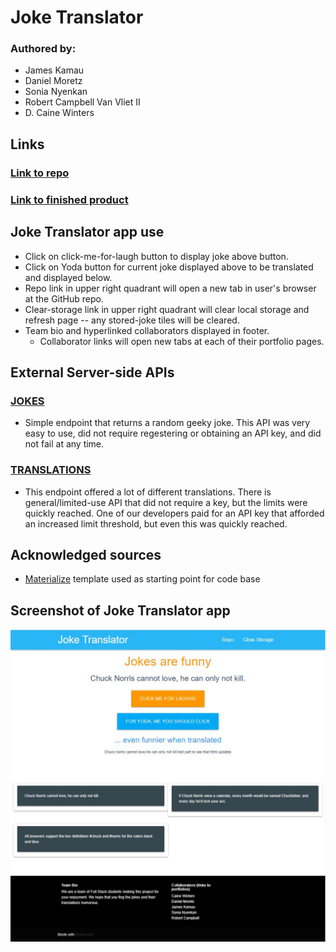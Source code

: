 # Joke Translator
### Authored by:
- James Kamau
- Daniel Moretz
- Sonia Nyenkan
- Robert Campbell Van Vliet II
- D. Caine Winters

## Links
### [Link to repo](https://github.com/sfrancesny/Joke-Translator)
### [Link to finished product](https://sfrancesny.github.io/Joke-Translator/)

## Joke Translator app use
- Click on click-me-for-laugh button to display joke above button.
- Click on Yoda button for current joke displayed above to be translated and displayed below.
- Repo link in upper right quadrant will open a new tab in user's browser at the GitHub repo.
- Clear-storage link in upper right quadrant will clear local storage and refresh page -- any stored-joke tiles will be cleared.
- Team bio and hyperlinked collaborators displayed in footer.
    - Collaborator links will open new tabs at each of their portfolio pages.

## External Server-side APIs
### [JOKES](https://github.com/sameerkumar18/geek-joke-api)
- Simple endpoint that returns a random geeky joke.  This API was very easy to use, did not require regestering or obtaining an API key, and did not fail at any time.
### [TRANSLATIONS](https://funtranslations.com/api/)
- This endpoint offered a lot of different translations.  There is general/limited-use API that did not require a key, but the limits were quickly reached.  One of our developers paid for an API key that afforded an increased limit threshold, but even this was quickly reached.

## Acknowledged sources
- [Materialize](
https://materializecss.com/getting-started.html) template used as starting point for code base

## Screenshot of Joke Translator app
![Screenshot of Joke Translator app.](./assets/img/404.jpg)
